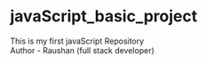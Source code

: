 # javaScript_basic_project

This is my first javaScript Repository
<br>
Author - Raushan (full stack developer)
